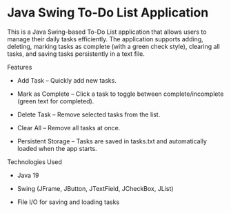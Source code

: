 # Java Swing To-Do List Application
This is a Java Swing-based To-Do List application that allows users to manage their daily tasks efficiently.
The application supports adding, deleting, marking tasks as complete (with a green check style), clearing all tasks, and saving tasks persistently in a text file.

Features
* Add Task – Quickly add new tasks.

* Mark as Complete  – Click a task to toggle between complete/incomplete (green text for completed).

* Delete Task – Remove selected tasks from the list.

* Clear All – Remove all tasks at once.

* Persistent Storage – Tasks are saved in tasks.txt and automatically loaded when the app starts.

Technologies Used
* Java 19

* Swing (JFrame, JButton, JTextField, JCheckBox, JList)

* File I/O for saving and loading tasks
